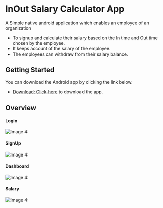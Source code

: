 # InOut Salary Calculator App

A Simple native android application which enables an employee of an 
organization 
- To signup and calculate their salary based on the In time and
  Out time chosen by the employee.
- It keeps account of the salary of the employee.
- The employees can withdraw from their salary balance. 
   

## Getting Started

You can download the Android app by clicking the link below.  

- [Download: Click-here](https://drive.google.com/file/d/1YFn8FPrzE5Vj7M8AtcXzLez3744K347-/view?usp=sharing) to download the app.

## Overview 

#### Login    
![Image 4: ](scrnshots/login.jpg)

#### SignUp 
![Image 4: ](scrnshots/signup.jpg)

#### Dashboard
![Image 4: ](scrnshots/dashboard.jpg)

#### Salary
![Image 4: ](scrnshots/salary.jpg)

